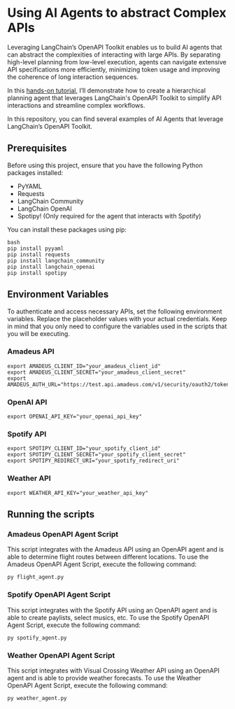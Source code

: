 # Using AI Agents to abstract Complex APIs
Leveraging LangChain’s OpenAPI Toolkit enables us to build AI agents that can abstract the complexities of interacting with large APIs. By separating high-level planning from low-level execution, agents can navigate extensive API specifications more efficiently, minimizing token usage and improving the coherence of long interaction sequences.

In this <a href="https://nextingenai.com/hands-on-tutorial-using-ai-agents-to-abstract-complex-apis/">hands-on tutorial</a>, I’ll demonstrate how to create a hierarchical planning agent that leverages LangChain's OpenAPI Toolkit to simplify API interactions and streamline complex workflows.

In this repository, you can find several examples of AI Agents that leverage LangChain’s OpenAPI Toolkit.


## Prerequisites

Before using this project, ensure that you have the following Python packages installed:

- PyYAML
- Requests
- LangChain Community
- LangChain OpenAI
- Spotipy! (Only required for the agent that interacts with Spotify)

You can install these packages using pip:

```
bash
pip install pyyaml
pip install requests
pip install langchain_community
pip install langchain_openai
pip install spotipy
```

## Environment Variables
To authenticate and access necessary APIs, set the following environment variables. Replace the placeholder values with your actual credentials. Keep in mind that you only need to configure the variables used in the scripts that you will be executing.

### Amadeus API
```
export AMADEUS_CLIENT_ID="your_amadeus_client_id"
export AMADEUS_CLIENT_SECRET="your_amadeus_client_secret"
export AMADEUS_AUTH_URL="https://test.api.amadeus.com/v1/security/oauth2/token"
```
### OpenAI API
```
export OPENAI_API_KEY="your_openai_api_key"
```
### Spotify API
```
export SPOTIPY_CLIENT_ID="your_spotify_client_id"
export SPOTIPY_CLIENT_SECRET="your_spotify_client_secret"
export SPOTIPY_REDIRECT_URI="your_spotify_redirect_uri"
```
### Weather API
```
export WEATHER_API_KEY="your_weather_api_key"
```
## Running the scripts
### Amadeus OpenAPI Agent Script
This script integrates with the Amadeus API using an OpenAPI agent and is able to determine flight routes between different locations.
To use the Amadeus OpenAPI Agent Script, execute the following command:

```
py flight_agent.py
```
### Spotify OpenAPI Agent Script
This script integrates with the Spotify API using an OpenAPI agent and is able to create paylists, select musics, etc. 
To use the Spotify OpenAPI Agent Script, execute the following command:

```
py spotify_agent.py
```
### Weather OpenAPI Agent Script
This script integrates with Visual Crossing Weather API using an OpenAPI agent and is able to provide weather forecasts.
To use the Weather OpenAPI Agent Script, execute the following command:
```
py weather_agent.py
```
